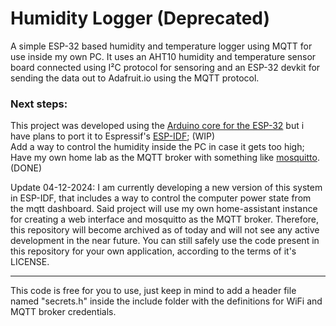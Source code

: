 # Humidity Logger (Deprecated)

A simple ESP-32 based humidity and temperature logger using MQTT for use inside my own PC.
It uses an AHT10 humidity and temperature sensor board connected using I²C protocol for sensoring and an ESP-32 devkit for sending the data out to Adafruit.io using the MQTT protocol.

### Next steps:

This project was developed using the [Arduino core for the ESP-32](https://github.com/espressif/arduino-esp32) but i have plans to port it to Espressif's [ESP-IDF](https://github.com/espressif/esp-idf); (WIP)<br>
Add a way to control the humidity inside the PC in case it gets too high;<br>
Have my own home lab as the MQTT broker with something like [mosquitto](https://mosquitto.org/). (DONE)

Update 04-12-2024:
I am currently developing a new version of this system in ESP-IDF, that includes a way to control the computer power state from the mqtt dashboard. Said project will use my own home-assistant instance for creating a web interface and mosquitto as the MQTT broker. Therefore, this repository will become archived as of today and will not see any active development in the near future. You can still safely use the code present in this repository for your own application, according to the terms of it's LICENSE.

***

This code is free for you to use, just keep in mind to add a header file named "secrets.h" inside the include folder with the definitions for WiFi and MQTT broker credentials.
